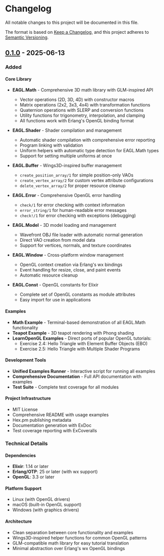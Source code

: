 # Changelog

All notable changes to this project will be documented in this file.

The format is based on [Keep a Changelog](https://keepachangelog.com/en/1.0.0/),
and this project adheres to [Semantic Versioning](https://semver.org/spec/v2.0.0.html).

## [0.1.0] - 2025-06-13

### Added

#### Core Library
- **EAGL.Math** - Comprehensive 3D math library with GLM-inspired API
  - Vector operations (2D, 3D, 4D) with constructor macros
  - Matrix operations (2x2, 3x3, 4x4) with transformation functions
  - Quaternion operations with SLERP and conversion functions
  - Utility functions for trigonometry, interpolation, and clamping
  - All functions work with Erlang's OpenGL binding format

- **EAGL.Shader** - Shader compilation and management
  - Automatic shader compilation with comprehensive error reporting
  - Program linking with validation
  - Uniform helpers with automatic type detection for EAGL.Math types
  - Support for setting multiple uniforms at once

- **EAGL.Buffer** - Wings3D-inspired buffer management
  - `create_position_array/1` for simple position-only VAOs
  - `create_vertex_array/2` for custom vertex attribute configurations
  - `delete_vertex_array/2` for proper resource cleanup

- **EAGL.Error** - Comprehensive OpenGL error handling
  - `check/1` for error checking with context information
  - `error_string/1` for human-readable error messages
  - `check!/1` for error checking with exceptions (debugging)

- **EAGL.Model** - 3D model loading and management
  - Wavefront OBJ file loader with automatic normal generation
  - Direct VAO creation from model data
  - Support for vertices, normals, and texture coordinates

- **EAGL.Window** - Cross-platform window management
  - OpenGL context creation via Erlang's wx bindings
  - Event handling for resize, close, and paint events
  - Automatic resource cleanup

- **EAGL.Const** - OpenGL constants for Elixir
  - Complete set of OpenGL constants as module attributes
  - Easy import for use in applications

#### Examples
- **Math Example** - Terminal-based demonstration of all EAGL.Math functionality
- **Teapot Example** - 3D teapot rendering with Phong shading
- **LearnOpenGL Examples** - Direct ports of popular OpenGL tutorials:
  - Exercise 2.4: Hello Triangle with Element Buffer Objects (EBO)
  - Exercise 2.5: Hello Triangle with Multiple Shader Programs

#### Development Tools
- **Unified Examples Runner** - Interactive script for running all examples
- **Comprehensive Documentation** - Full API documentation with examples
- **Test Suite** - Complete test coverage for all modules

#### Project Infrastructure
- MIT License
- Comprehensive README with usage examples
- Hex.pm publishing metadata
- Documentation generation with ExDoc
- Test coverage reporting with ExCoveralls

### Technical Details

#### Dependencies
- **Elixir**: 1.14 or later
- **Erlang/OTP**: 25 or later (with wx support)
- **OpenGL**: 3.3 or later

#### Platform Support
- Linux (with OpenGL drivers)
- macOS (built-in OpenGL support)
- Windows (with graphics drivers)

#### Architecture
- Clean separation between core functionality and examples
- Wings3D-inspired helper functions for common OpenGL patterns
- GLM-compatible math library for easy tutorial translation
- Minimal abstraction over Erlang's wx OpenGL bindings

[0.1.0]: https://github.com/robinhilliard/eagl/releases/tag/v0.1.0 